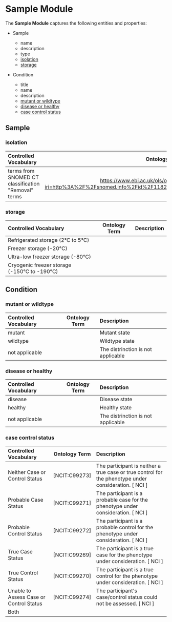 # **Sample Module**

The **Sample Module** captures the following entities and properties:

- Sample
    - name
    - description
    - type
    - [isolation](#isolation)
    - [storage](#storage)

- Condition
    - title
    - name
    - description
    - [mutant or wildtype](#mutant-or-wildtype)
    - [disease or healthy](#disease-or-healthy)
    - [case control status](#case-control-status)

## **Sample**

### **isolation**

| Controlled Vocabulary                               |                                                            Ontology Term                                                             | Description |
| :-------------------------------------------------- | :----------------------------------------------------------------------------------------------------------------------------------: | :---------- |
| terms from SNOMED CT classification "Removal" terms | https://www.ebi.ac.uk/ols/ontologies/snomed/terms?iri=http%3A%2F%2Fsnomed.info%2Fid%2F118292001&lang=en&viewMode=All&siblings=false# |             |

### **storage**

| Controlled Vocabulary                        | Ontology Term | Description |
| :------------------------------------------- | :-----------: | :---------- |
| Refrigerated storage (2°C to 5°C)            |               |             |
| Freezer storage (-20°C)                      |               |             |
| Ultra-low freezer storage (-80°C)            |               |             |
| Cryogenic freezer storage (-150°C to -190°C) |               |             |


## **Condition**

### **mutant or wildtype**

| Controlled Vocabulary | Ontology Term | Description                        |
| :-------------------- | :-----------: | :--------------------------------- |
| mutant                |               | Mutant state                       |
| wildtype              |               | Wildtype state                     |
| not applicable        |               | The distrinction is not applicable |

### **disease or healthy**

| Controlled Vocabulary | Ontology Term | Description                        |
| :-------------------- | :-----------: | :--------------------------------- |
| disease               |               | Disease state                      |
| healthy               |               | Healthy state                      |
| not applicable        |               | The distrinction is not applicable |

### **case control status**

| Controlled Vocabulary                   | Ontology Term | Description                                                                                           |
| :-------------------------------------- | :-----------: | :---------------------------------------------------------------------------------------------------- |
| Neither Case or Control Status          | [NCIT:C99273] | The participant is neither a true case or true control for the phenotype under consideration. [ NCI ] |
| Probable Case Status                    | [NCIT:C99271] | The participant is a probable case for the phenotype under consideration. [ NCI ]                     |
| Probable Control Status                 | [NCIT:C99272] | The participant is a probable control for the phenotype under consideration. [ NCI ]                  |
| True Case Status                        | [NCIT:C99269] | The participant is a true case for the phenotype under consideration. [ NCI ]                         |
| True Control Status                     | [NCIT:C99270] | The participant is a true control for the phenotype under consideration. [ NCI ]                      |
| Unable to Assess Case or Control Status | [NCIT:C99274] | The participant's case/control status could not be assessed. [ NCI ]                                  |
| Both                                    |               |                                                                                                       |
